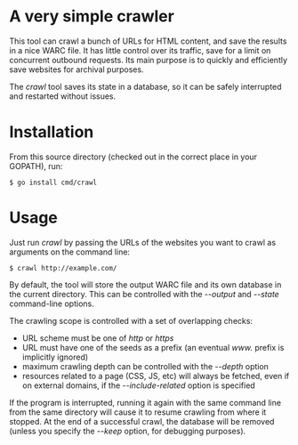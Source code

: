 A very simple crawler
=====================

This tool can crawl a bunch of URLs for HTML content, and save the
results in a nice WARC file. It has little control over its traffic,
save for a limit on concurrent outbound requests. Its main purpose is
to quickly and efficiently save websites for archival purposes.

The *crawl* tool saves its state in a database, so it can be safely
interrupted and restarted without issues.

# Installation

From this source directory (checked out in the correct place in your
GOPATH), run:

    $ go install cmd/crawl

# Usage

Just run *crawl* by passing the URLs of the websites you want to crawl
as arguments on the command line:

    $ crawl http://example.com/

By default, the tool will store the output WARC file and its own
database in the current directory. This can be controlled with the
*--output* and *--state* command-line options.

The crawling scope is controlled with a set of overlapping checks:

* URL scheme must be one of *http* or *https*
* URL must have one of the seeds as a prefix (an eventual *www.*
  prefix is implicitly ignored)
* maximum crawling depth can be controlled with the *--depth* option
* resources related to a page (CSS, JS, etc) will always be fetched,
  even if on external domains, if the *--include-related* option is
  specified

If the program is interrupted, running it again with the same command
line from the same directory will cause it to resume crawling from
where it stopped. At the end of a successful crawl, the database will
be removed (unless you specify the *--keep* option, for debugging
purposes).
